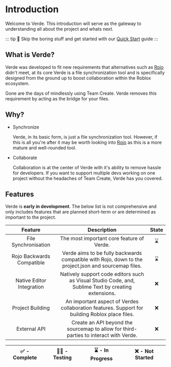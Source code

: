 # Introduction
Welcome to Verde. This introduction will serve as the gateway to understanding all about the project and whats next.

::: tip
🥱 Skip the boring stuff and get started with our [Quick Start](./quick-start) guide
:::

## What is Verde?
Verde was developed to fit new requirements that alternatives such as [Rojo](https://rojo.space) didn't meet,
at its core Verde is a file synchronization tool and is specifically designed from the ground up to boost collaboration within the Roblox ecosystem.

Gone are the days of mindlessly using Team Create. Verde removes this requirement by acting as the bridge for your files.

## Why?
- Synchronize
  
  Verde, in its basic form, is just a file synchronization tool. However, if this is all you're after it may be worth looking into [Rojo](https://rojo.space)
  as this is a more mature and well-rounded tool.

- Collaborate

  Collaboration is at the center of Verde with it's ability to remove hassle for developers. If you want to support multiple devs working on one project
  without the headaches of Team Create, Verde has you covered.

## Features
Verde is **early in development**. The below list is not comprehensive and only includes features that are planned short-term or are determined as important to the project.

| Feature | Description | State |
| :-----: | :---------: | :---: |
| File Synchronisation | The most important core feature of Verde. | ⌛ |
| Rojo Backwards Compatible | Verde aims to be fully backwards compatible with Rojo, down to the project.json and sourcemap files. | ⌛ |
| Native Editor Integration | Natively support code editors such as Visual Studio Code, and, Sublime Text by creating extensions. | ❌ |
| Project Building | An important aspect of Verdes collaboration features. Support for building Roblox place files. | ❌ |
| External API | Create an API beyond the sourcemap to allow for third-parties to interact with Verde. | ❌ |

| ✅ - Complete | 👷‍♂️ - Testing | ⌛ - In Progress | ❌ - Not Started |
| :---: | :---: | :---: | :---: |